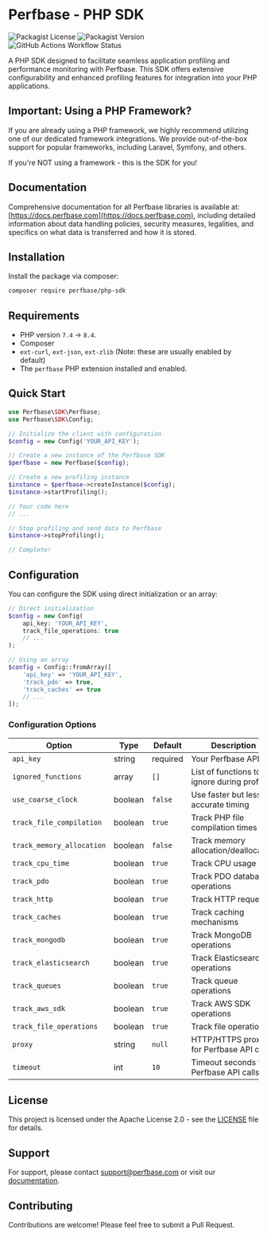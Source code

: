 # Perfbase - PHP SDK

![Packagist License](https://img.shields.io/packagist/l/perfbase/php-sdk)
![Packagist Version](https://img.shields.io/packagist/v/perfbase/php-sdk)
![GitHub Actions Workflow Status](https://img.shields.io/github/actions/workflow/status/perfbaseorg/php-sdk/ci.yml?branch=main)

A PHP SDK designed to facilitate seamless application profiling and performance monitoring with Perfbase. This SDK offers extensive configurability and enhanced profiling features for integration into your PHP applications.

## Important: Using a PHP Framework?
If you are already using a PHP framework, we highly recommend utilizing one of our dedicated framework integrations. We provide out-of-the-box support for popular frameworks, including Laravel, Symfony, and others.

If you're NOT using a framework - this is the SDK for you!

## Documentation
Comprehensive documentation for all Perfbase libraries is available at: [https://docs.perfbase.com](https://docs.perfbase.com), including detailed information about data handling policies, security measures, legalities, and specifics on what data is transferred and how it is stored.

## Installation

Install the package via composer:

```bash
composer require perfbase/php-sdk
```

## Requirements

- PHP version `7.4` → `8.4`.
- Composer 
- `ext-curl`, `ext-json`, `ext-zlib` (Note: these are usually enabled by default)
- The `perfbase` PHP extension installed and enabled.

## Quick Start

```php
use Perfbase\SDK\Perfbase;
use Perfbase\SDK\Config;

// Initialize the client with configuration
$config = new Config('YOUR_API_KEY');

// Create a new instance of the Perfbase SDK
$perfbase = new Perfbase($config);

// Create a new profiling instance
$instance = $perfbase->createInstance($config);
$instance->startProfiling();

// Your code here
// ...

// Stop profiling and send data to Perfbase
$instance->stopProfiling();

// Complete!
```

## Configuration

You can configure the SDK using direct initialization or an array:

```php
// Direct initialization
$config = new Config(
    api_key: 'YOUR_API_KEY',
    track_file_operations: true
    // ...
);

// Using an array
$config = Config::fromArray([
    'api_key' => 'YOUR_API_KEY',
    'track_pdo' => true,
    'track_caches' => true
    // ...
]);
```

### Configuration Options

| Option                    | Type    | Default  | Description                                  |
|---------------------------|---------|----------|----------------------------------------------|
| `api_key`                 | string  | required | Your Perfbase API key                        |
| `ignored_functions`       | array   | `[]`     | List of functions to ignore during profiling |
| `use_coarse_clock`        | boolean | `false`  | Use faster but less accurate timing          |
| `track_file_compilation`  | boolean | `true`   | Track PHP file compilation times             |
| `track_memory_allocation` | boolean | `false`  | Track memory allocation/deallocation         |
| `track_cpu_time`          | boolean | `true`   | Track CPU usage                              |
| `track_pdo`               | boolean | `true`   | Track PDO database operations                |
| `track_http`              | boolean | `true`   | Track HTTP requests                          |
| `track_caches`            | boolean | `true`   | Track caching mechanisms                     |
| `track_mongodb`           | boolean | `true`   | Track MongoDB operations                     |
| `track_elasticsearch`     | boolean | `true`   | Track Elasticsearch operations               |
| `track_queues`            | boolean | `true`   | Track queue operations                       |
| `track_aws_sdk`           | boolean | `true`   | Track AWS SDK operations                     |
| `track_file_operations`   | boolean | `true`   | Track file operations                        |
| `proxy`                   | string  | `null`   | HTTP/HTTPS proxy for Perfbase API calls      |
| `timeout`                 | int     | `10`     | Timeout seconds for Perfbase API calls       |

## License

This project is licensed under the Apache License 2.0 - see the [LICENSE](LICENSE.txt) file for details.

## Support

For support, please contact [support@perfbase.com](support@perfbase.com) or visit our [documentation](https://docs.perfbase.com).

## Contributing

Contributions are welcome! Please feel free to submit a Pull Request.
